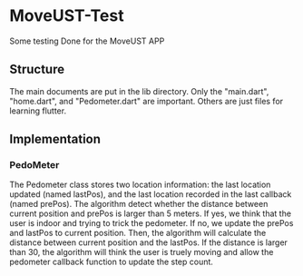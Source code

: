 # MoveUST-Test
Some testing Done for the MoveUST APP

## Structure
The main documents are put in the lib directory. Only the "main.dart", "home.dart", and "Pedometer.dart" are important. Others are just files for learning flutter.


## Implementation
### PedoMeter
The Pedometer class stores two location information: the last location updated (named lastPos), and the last location recorded in the last callback (named prePos). The algorithm detect whether the distance between current position and prePos is larger than 5 meters. If yes, we think that the user is indoor and trying to trick the pedometer. If no, we update the prePos and lastPos to current position. Then, the algorithm will calculate the distance between current position and the lastPos. If the distance is larger than 30, the algorithm will think the user is truely moving and allow the pedometer callback function to update the step count.